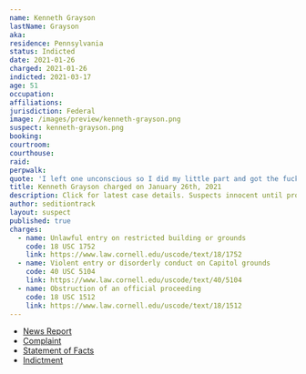 ```yaml
---
name: Kenneth Grayson
lastName: Grayson
aka:
residence: Pennsylvania
status: Indicted
date: 2021-01-26
charged: 2021-01-26
indicted: 2021-03-17
age: 51
occupation:
affiliations:
jurisdiction: Federal
image: /images/preview/kenneth-grayson.png
suspect: kenneth-grayson.png
booking:
courtroom:
courthouse:
raid:
perpwalk:
quote: 'I left one unconscious so I did my little part and got the fuck out before I got arrested'
title: Kenneth Grayson charged on January 26th, 2021
description: Click for latest case details. Suspects innocent until proven guilty.
author: seditiontrack
layout: suspect
published: true
charges:
  - name: Unlawful entry on restricted building or grounds
    code: 18 USC 1752
    link: https://www.law.cornell.edu/uscode/text/18/1752
  - name: Violent entry or disorderly conduct on Capitol grounds
    code: 40 USC 5104
    link: https://www.law.cornell.edu/uscode/text/40/5104
  - name: Obstruction of an official proceeding
    code: 18 USC 1512
    link: https://www.law.cornell.edu/uscode/text/18/1512
---
```


- [News Report](https://www.post-gazette.com/news/crime-courts/2021/01/26/Bridgeville-kenneth-grayson-charged-connection-Capitol-riot-insurrection/stories/202101260151)
- [Complaint](https://www.justice.gov/opa/page/file/1360506/download)
- [Statement of Facts](https://www.justice.gov/opa/page/file/1360506/download)
- [Indictment](https://www.justice.gov/usao-dc/case-multi-defendant/file/1379271/download)
